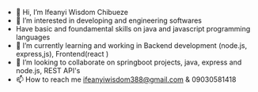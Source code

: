 - 👋 Hi, I’m Ifeanyi Wisdom Chibueze 
- 👀 I’m interested in developing and engineering softwares
- Have basic and foundamental skills on java and javascript programming languages
- 🌱 I’m currently learning and working in Backend development (node.js, express,js), Frontend(react )
- 💞️ I’m looking to collaborate on springboot projects, java, express and node.js, REST API's 
- 📫 How to reach me ifeanyiwisdom388@gmail.com & 09030581418

<!---
wisdom99/wisdom99 is a ✨ special ✨ repository because its `README.md` (this file) appears on your GitHub profile.
You can click the Preview link to take a look at your changes.
--->

